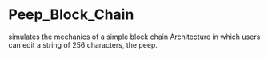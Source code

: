 # Peep_Block_Chain
simulates the mechanics of a simple block chain Architecture in which users can edit a string of 256 characters, the peep.
